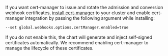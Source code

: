 If you want cert-manager to issue and rotate the admission and conversion webhook certificates, [install cert-manager](https://cert-manager.io/docs/installation/) to your cluster and enable cert-manager integration by passing the following argument while installing: 

```bash
--set global.webhooks.options.certManager.enabled=true
```

If you do not enable this, the chart will generate and inject self-signed certificates automatically. We recommend enabling cert-manager to manage the lifecycle of these certificates.
